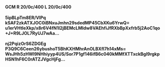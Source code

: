 #### GCM R 20/0c/400 L 20/0c/400
**5ipBLpTm8ER/VIPq**<br/>**kSAF2zkATXJOC0iBNxuJmhn29sdedMP45CbXKu6YrwQ=**<br/>**u1erVHtIeXkp/x8r6V4fN1I2jBEMcLMIdw8VAEhfiJfRXbBpXxfrb5j2AoC1qo+J+R9LJOL7RyUJ7wAa...**<br/><br/>
**nj2PqizOrS6ZDGEg**<br/>**P3Q9C6Ceen26ybushoT5BhKXHMhrAnOLBXfI7h14xMs=**<br/>**WsJHh5zHWl9NHhiyyp4US/Sor7P1gf146ifB6c040kMMfXTTxckBgI9rgkpHSN1hF6C0rATZJVgcHjFg...**